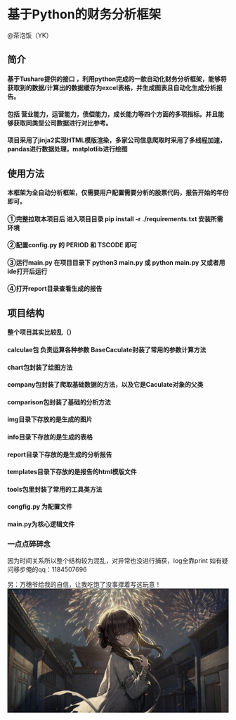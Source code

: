 # 基于Python的财务分析框架
@茶泡饭（YK）
## 简介
#### 基于Tushare提供的接口 ，利用python完成的一款自动化财务分析框架，能够将获取到的数据/计算出的数据缓存为excel表格，并生成图表且自动化生成分析报告。
#### 包括 营业能力，运营能力，债偿能力，成长能力等四个方面的多项指标。并且能够获取同类型公司数据进行对比参考。
#### 项目采用了jinja2实现HTML模版渲染，多家公司信息爬取时采用了多线程加速，pandas进行数据处理，matplotlib进行绘图
## 使用方法
#### 本框架为全自动分析框架，仅需要用户配置需要分析的股票代码，报告开始的年份即可。
#### ①完整拉取本项目后 进入项目目录 pip install -r ./requirements.txt 安装所需环境
#### ②配置config.py 的 PERIOD 和 TSCODE 即可
#### ③运行main.py  在项目目录下  python3 main.py 或 python main.py 又或者用ide打开后运行
#### ④打开report目录查看生成的报告
## 项目结构
#### 整个项目其实比较乱（）
#### calculae包 负责运算各种参数 BaseCaculate封装了常用的参数计算方法
#### chart包封装了绘图方法
#### company包封装了爬取基础数据的方法，以及它是Caculate对象的父类
#### comparison包封装了基础的分析方法
#### img目录下存放的是生成的图片
#### info目录下存放的是生成的表格
#### report目录下存放的是生成的分析报告
#### templates目录下存放的是报告的html模版文件
#### tools包里封装了常用的工具类方法
#### congfig.py 为配置文件
#### main.py为核心逻辑文件

### 一点点碎碎念
因为时间关系所以整个结构较为混乱，对异常也没进行捕获，log全靠print
如有疑问移步俺的qq：1184507696
<br>

另：万穗爷给我的自信，让我吃饱了没事撑着写这玩意！
![万穗爷](./sui.png)
